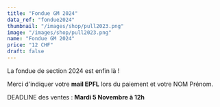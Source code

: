 ```yaml
---
title: "Fondue GM 2024"
data_ref: "fondue2024"
thumbnail: "/images/shop/pull2023.png"
image: "/images/shop/pull2023.png"
name: "Fondue GM 2024"
price: "12 CHF"
draft: false
---
```


La fondue de section 2024 est enfin là !

Merci d'indiquer votre **mail EPFL** lors du paiement et votre NOM Prénom.
	
DEADLINE des ventes : **Mardi 5 Novembre à 12h**
